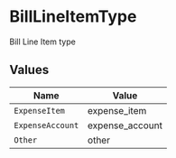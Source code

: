 # BillLineItemType

Bill Line Item type


## Values

| Name             | Value            |
| ---------------- | ---------------- |
| `ExpenseItem`    | expense_item     |
| `ExpenseAccount` | expense_account  |
| `Other`          | other            |